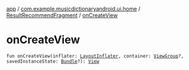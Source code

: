 [app](../../index.md) / [com.example.musicdictionaryandroid.ui.home](../index.md) / [ResultRecommendFragment](index.md) / [onCreateView](./on-create-view.md)

# onCreateView

`fun onCreateView(inflater: `[`LayoutInflater`](https://developer.android.com/reference/android/view/LayoutInflater.html)`, container: `[`ViewGroup`](https://developer.android.com/reference/android/view/ViewGroup.html)`?, savedInstanceState: `[`Bundle`](https://developer.android.com/reference/android/os/Bundle.html)`?): `[`View`](https://developer.android.com/reference/android/view/View.html)